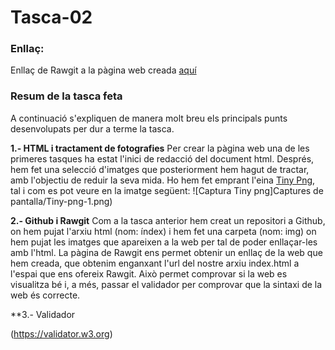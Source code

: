 # Tasca-02
### **Enllaç:**

Enllaç de Rawgit a la pàgina web creada [aquí](https://rawgit.com/miquelpeixet/Tasca-02/master/index.html)

### **Resum de la tasca feta**
A continuació s'expliquen de manera molt breu els principals punts desenvolupats per dur a terme la tasca. 

**1.- HTML i tractament de fotografies** 
Per crear la pàgina web una de les primeres tasques ha estat l'inici de redacció del document html. Després, hem fet una selecció d'imatges que posteriorment hem hagut de tractar, amb l'objectiu de reduir la seva mida. Ho hem fet emprant l'eina [Tiny Png](https://tinypng.com), tal i com es pot veure en la imatge següent: ![Captura Tiny png]Captures de pantalla/Tiny-png-1.png)

**2.- Github i Rawgit**
Com a la tasca anterior hem creat un repositori a Github, on hem pujat l'arxiu html (nom: índex) i hem fet una carpeta (nom: img) on hem pujat les imatges que apareixen a la web per tal de poder enllaçar-les amb l'html. 
La pàgina de Rawgit ens permet obtenir un enllaç de la web que hem creada, que obtenim enganxant l'url del nostre arxiu index.html a l'espai que ens ofereix Rawgit. Això permet comprovar si la web es visualitza bé i, a més, passar el validador per comprovar que la sintaxi de la web és correcte. 

**3.- Validador 

(https://validator.w3.org)
